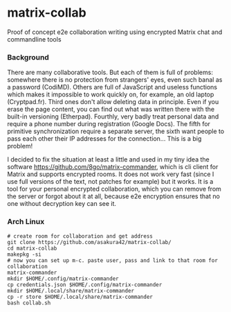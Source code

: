 # matrix-collab
Proof of concept e2e collaboration writing using encrypted Matrix chat and commandline tools

### Background

There are many collaborative tools. But each of them is full of problems: somewhere there is no protection from strangers' eyes, even such banal as a password (CodiMD). Others are full of JavaScript and useless functions which makes it impossible to work quickly on, for example, an old laptop (Cryptpad.fr). Third ones don't allow deleting data in principle. Even if you erase the page content, you can find out what was written there with the built-in versioning (Etherpad). Fourthly, very badly treat personal data and require a phone number during registration (Google Docs). The fifth for primitive synchronization require a separate server, the sixth want people to pass each other their IP addresses for the connection... This is a big problem!

I decided to fix the situation at least a little and used in my tiny idea the software https://github.com/8go/matrix-commander, which is cli client for Matrix and supports encrypted rooms. It does not work very fast (since I use full versions of the text, not patches for example) but it works. It is a tool for your personal encrypted collaboration, which you can remove from the server or forgot about it at all, because e2e encryption ensures that no one without decryption key can see it.

### Arch Linux

```
# create room for collaboration and get address
git clone https://github.com/asakura42/matrix-collab/
cd matrix-collab
makepkg -si
# now you can set up m-c. paste user, pass and link to that room for collaboration
matrix-commander
mkdir $HOME/.config/matrix-commander
cp credentials.json $HOME/.config/matrix-commander
mkdir $HOME/.local/share/matrix-commander
cp -r store $HOME/.local/share/matrix-commander
bash collab.sh
```

